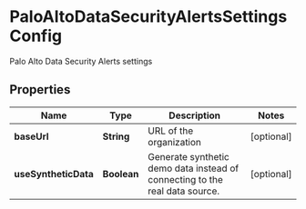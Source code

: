 

# PaloAltoDataSecurityAlertsSettingsConfig

Palo Alto Data Security Alerts settings

## Properties

| Name | Type | Description | Notes |
|------------ | ------------- | ------------- | -------------|
|**baseUrl** | **String** | URL of the organization |  [optional] |
|**useSyntheticData** | **Boolean** | Generate synthetic demo data instead of connecting to the real data source. |  [optional] |



